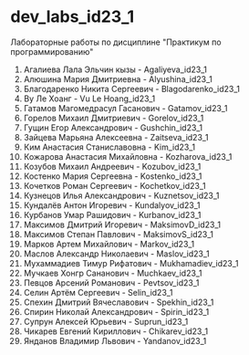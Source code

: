 # dev_labs_id23_1
Лабораторные работы по дисциплине "Практикум по программированию"
1. Агалиева Лала Эльчин кызы - Agaliyeva_id23_1
2. Алюшина Мария Дмитриевна - Alyushina_id23_1
3. Благодаренко Никита Сергеевич - Blagodarenko_id23_1
4. Ву Ле Хоанг - Vu Le Hoang_id23_1
5. Гатамов Магомедрасул Гасанович - Gatamov_id23_1
6. Горелов Михаил Дмитриевич - Gorelov_id23_1
7. Гущин Егор Александрович - Gushchin_id23_1
8. Зайцева Марьяна Алексеевна - Zaitseva_id23_1
9. Ким Анастасия Станиславовна - Kim_id23_1
10. Кожарова Анастасия Михайловна - Kozharova_id23_1
11. Козубов Михаил Андреевич - Kozubov_id23_1
12. Костенко Мария Сергеевна - Kostenko_id23_1
13. Кочетков Роман Сергеевич - Kochetkov_id23_1
14. Кузнецов Илья Александрович - Kuznetsov_id23_1
15. Кундалёв Антон Игоревич - Kundalyov_id23_1
16. Курбанов Умар Рашидович - Kurbanov_id23_1
17. Максимов Дмитрий Игоревич - MaksimovD_id23_1
18. Максимов Степан Павлович - MaksimovS_id23_1
19. Марков Артем Михайлович - Markov_id23_1
20. Маслов Александр Николаевич - Maslov_id23_1
21. Мухаммадиев Тимур Рифатович - Mukhamadiev_id23_1
22. Мучкаев Хонгр Сананович - Muchkaev_id23_1
23. Певцов Арсений Романович - Pevtsov_id23_1
24. Селин Артём Сергеевич - Selin_id23_1
25. Спехин Дмитрий Вячеславович - Spekhin_id23_1
26. Спирин Николай Александрович - Spirin_id23_1
27. Супрун Алексей Юрьевич - Suprun_id23_1
28. Чикарев Евгений Кириллович - Chikarev_id23_1
29. Янданов Владимир Львович - Yandanov_id23_1
